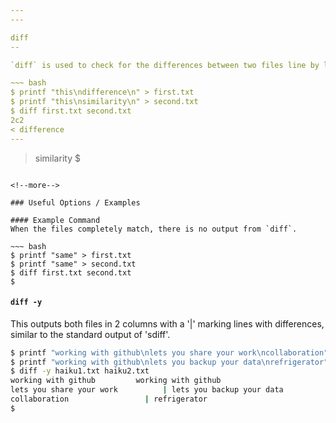 ```yaml
---
---

diff
--

`diff` is used to check for the differences between two files line by line. This is very useful for checking a programs output against a file containing its expected output.

~~~ bash
$ printf "this\ndifference\n" > first.txt
$ printf "this\nsimilarity\n" > second.txt
$ diff first.txt second.txt
2c2
< difference
---
```

> similarity
$
~~~

<!--more-->

### Useful Options / Examples

#### Example Command
When the files completely match, there is no output from `diff`.

~~~ bash
$ printf "same" > first.txt
$ printf "same" > second.txt
$ diff first.txt second.txt
$
~~~


#### `diff -y`

This outputs both files in 2 columns with a '|' marking lines with differences, similar to the standard output of 'sdiff'.

~~~ bash
$ printf "working with github\nlets you share your work\ncollaboration" > first.txt
$ printf "working with github\nlets you backup your data\nrefrigerator" > second.txt
$ diff -y haiku1.txt haiku2.txt
working with github			working with github
lets you share your work	      | lets you backup your data
collaboration			      | refrigerator
$
~~~

